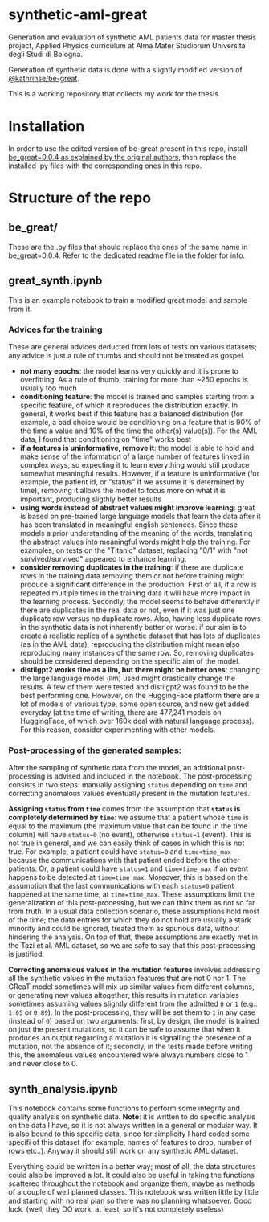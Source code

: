 # synthetic-aml-great
Generation and evaluation of synthetic AML patients data for master thesis project, Applied Physics curriculum at Alma Mater Studiorum Università degli Studi di Bologna.

Generation of synthetic data is done with a slightly modified version of [@kathrinse/be-great](https://github.com/kathrinse/be_great/tree/main). 

This is a working repository that collects my work for the thesis.

# Installation

In order to use the edited version of be-great present in this repo, install [be_great=0.0.4 as explained by the original authors](https://github.com/kathrinse/be_great/tree/main), then replace the installed .py files with the corresponding ones in this repo.

# Structure of the repo

## be_great/ 

These are the .py files that should replace the ones of the same name in be_great=0.0.4. Refer to the dedicated readme file in the folder for info.

## great_synth.ipynb

This is an example notebook to train a modified great model and sample from it.

### Advices for the training

These are general advices deducted from lots of tests on various datasets; any advice is just a rule of thumbs and should not be treated as gospel.

- __not many epochs__: the model learns very quickly and it is prone to overfitting. As a rule of thumb, training for more than ~250 epochs is usually too much
- __conditioning feature__: the model is trained and samples starting from a specific feature, of which it reproduces the distribution exactly. In general, it works best if this feature has a balanced distribution (for example, a bad choice would be conditioning on a feature that is 90% of the time a value and 10% of the time the other(s) value(s)). For the AML data, I found that conditioning on "time" works best
- __if a features is uninformative, remove it__: the model is able to hold and make sense of the information of a large number of features linked in complex ways, so expecting it to learn everything would still produce somewhat meaningful results. However, if a feature is uninformative (for example, the patient id, or "status" if we assume it is determined by time), removing it allows the model to focus more on what it is important, producing sligthly better results
- __using words instead of abstract values might improve learning__: great is based on pre-trained large language models that learn the data after it has been translated in meaningful english sentences. Since these models a prior understanding of the meaning of the words, translating the abstract values into meaningful words might help the training. For examples, on tests on the "Titanic" dataset, replacing "0/1" with "not survived/survived" appeared to enhance learning. 
- __consider removing duplicates in the training__: if there are duplicate rows in the training data removing them or not before training might produce a significant difference in the production. First of all, if a row is repeated multiple times in the training data it will have more impact in the learning process. Secondly, the model seems to behave differently if there are duplicates in the real data or not, even if it was just one duplicate row versus no duplicate rows. Also, having less duplicate rows in the synthetic data is not inherently better or worse: if our aim is to create a realistic replica of a synthetic dataset that has lots of duplicates (as in the AML data), reproducing the distribution might mean also reproducing many instances of the same row. So, removing duplicates should be considered depending on the specific aim of the model.
- __distilgpt2 works fine as a llm, but there might be better ones__: changing the large language model (llm) used might drastically change the results. A few of them were tested and distilgpt2 was found to be the best performing one. However, on the HuggingFace platform there are a lot of models of various type, some open source, and new get added everyday (at the time of writing, there are 477,241 models on HuggingFace, of which over 160k deal with natural language process). For this reason, consider experimenting with other models.


### Post-processing of the generated samples:

After the sampling of synthetic data from the model, an additional post-processing is advised and included in the notebook. The post-processing consists in two steps: manually assigning ```status``` depending on ```time``` and correcting anomalous values eventually present in the mutation features.

__Assigning ```status``` from ```time```__ comes from the assumption that __```status``` is completely determined by ```time```__: we assume that a patient whose ```time``` is equal to the maximum (the maximum value that can be found in the time column) will have ```status=0``` (no event), otherwise ```status=1``` (event). This is not true in general, and we can easily think of cases in which this is not true. For example, a patient could have ```status=0``` and ```time<time_max``` because the communications with that patient ended before the other patients. Or, a patient could have ```status=1``` and ```time=time_max``` if an event happens to be detected at ```time=time_max```. Moreover, this is based on the assumption that the last communications with each ```status=0``` patient happened at the same time, at ```time=time_max```. 
These assumptions limit the generalization of this post-processing, but we can think them as not so far from truth. In a usual data collection scenario, these assumptions hold most of the time; the data entries for which they do not hold are usually a stark minority and could be ignored, treated them as spurious data, without hindering the analysis. On top of that, these assumptions are exactly met in the Tazi et al. AML dataset, so we are safe to say that this post-processing is justified.


__Correcting anomalous values in the mutation features__ involves addressing all the synthetic values in the mutation features that are not 0 nor 1. The GReaT model sometimes will mix up similar values from different columns, or generating new values altogether; this results in mutation variables sometimes assuming values slightly different from the admitted ```0``` or ```1``` (e.g.: ```1.05``` or ```0.89```). In the post-processing, they will be set them to ```1``` in any case (instead of ```0```) based on two arguments: first, by design, the model is trained on just the present mutations, so it can be safe to assume that when it produces an output regarding a mutation it is signalling the presence of a mutation, not the absence of it; secondly, in the tests made before writing this, the anomalous values encountered were always numbers close to 1 and never close to 0.


## synth_analysis.ipynb

This notebook contains some functions to perform some integrity and quality analysis on synthetic data.
__Note__: it is written to do specific analysis on the data I have, so it is not always written in a general or modular way. It is also bound to this specific data, since for simplicity I hard coded some specifi of this dataset (for example, names of features to drop, number of rows etc..). Anyway it should still work on any synthetic AML dataset. 

Everything could be written in a better way; most of all, the data structures could also be improved a lot. It could also be useful in taking the functions scattered throughout the notebook and organize them, maybe as methods of a couple of well planned classes. This notebook was written little by little and starting with no real plan so there was no planning whatsoever. Good luck. (well, they DO work, at least, so it's not completely useless)
